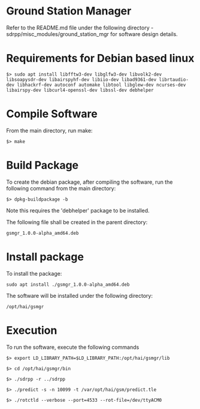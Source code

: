 # Ground Station Manager

Refer to the README.md file under the following directory - sdrpp/misc_modules/ground_station_mgr for software design details.

# Requirements for Debian based linux
	$> sudo apt install libfftw3-dev libglfw3-dev libvolk2-dev libsoapysdr-dev libairspyhf-dev libiio-dev libad9361-dev librtaudio-dev libhackrf-dev autoconf automake libtool libglew-dev ncurses-dev libairspy-dev libcurl4-openssl-dev libssl-dev debhelper

# Compile Software
From the main directory, run make:

	$> make
 


# Build Package
To create the debian package, after compiling the software, run the following command from the main directory:

	$> dpkg-buildpackage -b
 
 Note this requires the 'debhelper' package to be installed.
 
 The following file shall be created in the parent directory:
	
	gsmgr_1.0.0-alpha_amd64.deb


 
# Install package
To install the package:

	sudo apt install ./gsmgr_1.0.0-alpha_amd64.deb

The software will be installed under the following directory:

	/opt/hai/gsmgr



# Execution

To run the software, execute the following commands

	$> export LD_LIBRARY_PATH=$LD_LIBRARY_PATH:/opt/hai/gsmgr/lib

	$> cd /opt/hai/gsmgr/bin
 
	$> ./sdrpp -r ../sdrpp
 
	$> ./predict -s -n 10099 -t /var/opt/hai/gsm/predict.tle

	$> ./rotctld --verbose --port=4533 --rot-file=/dev/ttyACM0
	

 
 
 
